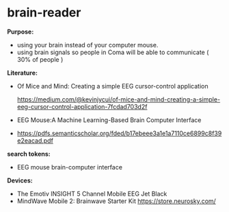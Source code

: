# brain-reader

**Purpose:**
- using your brain instead of your computer mouse.
- using brain signals so people in Coma will be able to communicate ( 30% of people )

**Literature:**
- Of Mice and Mind: Creating a simple EEG cursor-control application

  https://medium.com/@kevinjycui/of-mice-and-mind-creating-a-simple-eeg-cursor-control-application-7fcdad703d2f

- EEG Mouse:A Machine Learning-Based Brain Computer Interface
- 
  https://pdfs.semanticscholar.org/fded/b17ebeee3a1e1a7110ce6899c8f39e2eacad.pdf
  
  
**search tokens:**
- EEG mouse  brain-computer interface

**Devices:**
- The Emotiv INSIGHT 5 Channel Mobile EEG Jet Black
- MindWave Mobile 2: Brainwave Starter Kit https://store.neurosky.com/
